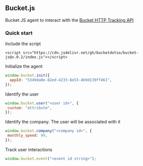 ## Bucket.js
Bucket JS agent to interact with the [Bucket HTTP Tracking API](https://bucket.so/docs/bucket-api)

### Quick start

Include the script

`<script src="https://cdn.jsdelivr.net/gh/bucketdotso/bucket-js@v.0.2/index.js"></script>`

Initialize the agent

```javascript
window.bucket.init({
  appId: "5349da0e-82ed-4233-8e53-4b9d139ff461",
});
```

Identify the user

```javascript
window.bucket.user("<user id>", {
 custom: "attribute",
});
```

Identify the company. The user will be associated with it

```javascript
window.bucket.company("<company id>", {
 monthly_spend: 99,
});
```

Track user interactions

```javascript
window.bucket.event("<event id string>");
```

